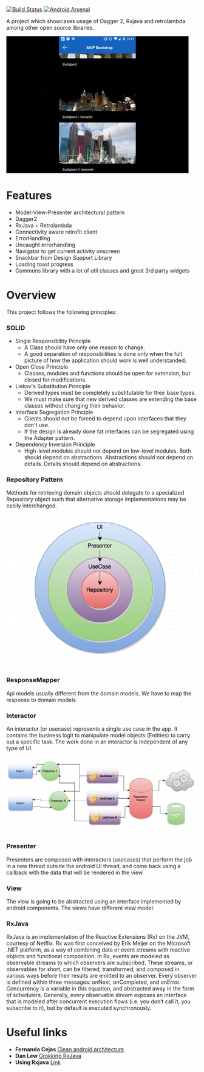 [![Build Status](https://travis-ci.org/richardradics/MVPAndroidBootstrap.svg?branch=master)](https://travis-ci.org/richardradics/MVPAndroidBootstrap/builds) 
[![Android Arsenal](https://img.shields.io/badge/Android%20Arsenal-RxAndroidBootstrap-green.svg?style=flat)](https://android-arsenal.com/details/3/1927)



A project which showcases usage of Dagger 2, Rxjava and retrolambda among other open source libraries.

![Showcase](image.gif)

# Features
* Model-View-Presenter architectural pattern
* Dagger2
* RxJava + Retrolambda
* Connectivity aware retrofit client
* ErrorHandling
* Uncaught errorhandling
* Navigator to get current activity onscreen
* Snackbar from Design Support Library
* Loading toast progress
* Commons library with a lot of util classes and great 3rd party widgets  

# Overview

This project follows the following principles:  
### SOLID
* Single Responsibility Principle
	* A Class should have only one reason to change.
	* A good separation of responsibilities is done only when the full picture of how the application should work is well understanded.
* Open Close Principle
	* Classes, modules and functions should be open for extension, but closed for modifications.
* Liskov's Substitution Principle
	* Derived types must be completely substitutable for their base types.
	* We must make sure that new derived classes are extending the base classes without changing their behavior.
* Interface Segregation Principle
	* Clients should not be forced to depend upon interfaces that they don't use.
	* If the design is already done fat interfaces can be segregated using the Adapter pattern.
* Dependency Inversion Principle
	* High-level modules should not depend on low-level modules. Both should depend on abstractions. Abstractions should not depend on details. Details should depend on abstractions.

### Repository Pattern

Methods for retrieving domain objects should delegate to a specialized Repository object such that alternative storage implementations may be easily interchanged.

![Figure](figure1.png)

### ResponseMapper

Api models usually different from the domain models. We have to map the response to domain models.

### Interactor

An interactor (or usecase) represents a single use case in the app. It contains the business logit to manipulate model objects (Entities) to carry out a specific task. The work done in an interactor is independent of any type of UI.


![Figure](figure2.png)


### Presenter

Presenters are composed with interactors (usecases) that perform the job in a new thread outside the android UI thread, and come back using a callback with the data that will be rendered in the view.

### View 

The view is going to be abstracted using an interface implemented by android components. The views have different view model.

### RxJava

RxJava is an implementation of the Reactive Extensions (Rx) on the JVM, courtesy of Netflix. Rx was first conceived by Erik Meijer on the Microsoft .NET platform, as a way of combining data or event streams with reactive objects and functional composition. In Rx, events are modeled as observable streams to which observers are subscribed. These streams, or observables for short, can be filtered, transformed, and composed in various ways before their results are emitted to an observer. Every observer is defined within three messages: onNext, onCompleted, and onError. Concurrency is a variable in this equation, and abstracted away in the form of schedulers. Generally, every observable stream exposes an interface that is modeled after concurrent execution flows (i.e. you don’t call it, you subscribe to it), but by default is executed synchronously.



# Useful links

* **Fernando Cejas** [Clean android architecture](http://fernandocejas.com/2014/09/03/architecting-android-the-clean-way/)
* **Dan Lew** [Grokking RxJava](http://blog.danlew.net/2014/09/15/grokking-rxjava-part-1/)
* **Using Rxjava** [Link](https://gist.github.com/vizZ/9756d2e2450a7ef9f744)



